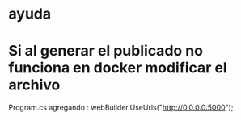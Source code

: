 ﻿# ayuda

# Si al generar el publicado no funciona en docker modificar el archivo
Program.cs  agregando :
    webBuilder.UseUrls("http://0.0.0.0:5000");
